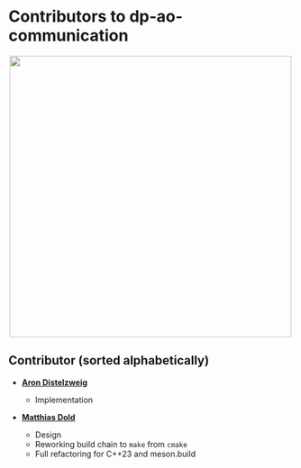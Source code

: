 # Contributors to dp-ao-communication

<p align="center">
  <img src="https://contributors-img.web.app/image?repo=bsdlab/dp-ao-communication" width = 500/>
</p>

## Contributor (sorted alphabetically)

- **[Aron Distelzweig](https://github.com/arndz)**
  - Implementation

- **[Matthias Dold](https://github.com/matthiasdold)**
  - Design
  - Reworking build chain to `make` from `cmake`
  - Full refactoring for C++23 and meson.build
